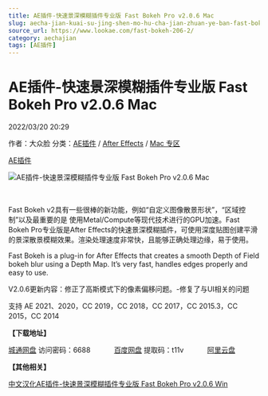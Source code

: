 ```yaml
---
title: AE插件-快速景深模糊插件专业版 Fast Bokeh Pro v2.0.6 Mac
slug: aecha-jian-kuai-su-jing-shen-mo-hu-cha-jian-zhuan-ye-ban-fast-bokeh-pro-v2-0-6-mac
source_url: https://www.lookae.com/fast-bokeh-206-2/
category: aechajian
tags: [AE插件]
---
```

# AE插件-快速景深模糊插件专业版 Fast Bokeh Pro v2.0.6 Mac

2022/03/20 20:29

作者：大众脸
分类：[AE插件](https://www.lookae.com/after-effects/aechajian/) / [After Effects](https://www.lookae.com/after-effects/) / [Mac 专区](https://www.lookae.com/mac-osx/)

[AE插件](https://www.lookae.com/tag/ae%e6%8f%92%e4%bb%b6/)

![AE插件-快速景深模糊插件专业版 Fast Bokeh Pro v2.0.6 Mac](https://www.lookae.com/wp-content/uploads/2021/10/FastBokeh.jpg "AE插件-快速景深模糊插件专业版 Fast Bokeh Pro v2.0.6 Mac-LookAE.com")

[﻿﻿﻿](https://cloud.video.taobao.com//play/u/705956171/p/1/e/6/t/1/307007679505.mp4)

Fast Bokeh v2具有一些很棒的新功能，例如“自定义图像散景形状”，“区域控制”以及最重要的是 使用Metal/Compute等现代技术进行的GPU加速。Fast Bokeh Pro专业版是After Effects的快速景深模糊插件，可使用深度贴图创建平滑的景深散景模糊效果。渲染处理速度非常快，且能够正确处理边缘，易于使用。

Fast Bokeh is a plug-in for After Effects that creates a smooth Depth of Field bokeh blur using a Depth Map. It’s very fast, handles edges properly and easy to use.

V2.0.6更新内容：修正了高斯模式下的像素偏移问题。-修复了与UI相关的问题

支持 AE 2021、2020，CC 2019，CC 2018，CC 2017，CC 2015.3，CC 2015，CC 2014

**【下载地址】**

[城通网盘](https://url70.ctfile.com/f/2827370-556945662-f60c6d) 访问密码：6688            [百度网盘](https://pan.baidu.com/s/1D35XJtoJKvXUMI4oNK5RVg?pwd=t11v) 提取码：t11v            [阿里云盘](https://www.aliyundrive.com/s/r6EBoHAoePK)

**【其他相关】**

[中文汉化AE插件-快速景深模糊插件专业版 Fast Bokeh Pro v2.0.6 Win](https://www.lookae.com/fast-bokeh-206/)
